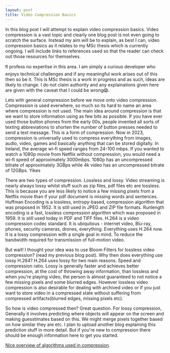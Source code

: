 ```yaml
---
layout: post
title: Video Compression Basics
---
```

In this blog post I will attempt to explain video compression basics. Video compression is a vast topic and clearly one blog post is not 
even going to scratch the surface. Instead my aim will be to explain, as best I can, video compression basics as it relates to my MSc thesis
which is currently ongoing. I will include links to references used so that the reader can check out those resources for themselves. 

❗️I profess no expertise in this area. I am simply a curious developer who enjoys technical challenges and if any meaningful work arises 
out of this then so be it. This is MSc thesis is a work in progress and as such, ideas are likely to change. I do not claim authority and any
explainations given here are given with the caveat that I could be wrong😱. 

Lets with general compression before we move onto video compression. Compression is used everwhere, so much so its hard to name an area where 
compression is not used. The main idea around compression is that we want to store information using as few bits as possible. If you have ever used 
those button phones from the early 00s, people invented all sorts of texting abbreviations to shorten the number of button presses needed to send a 
text message. This is a form of compression. Now in 2023, compression is universally used to compress everything from images, audio, video, games and 
basically anything that can be stored digitally. In Ireland, the average wi-fi speed ranges from 24-100 mbps. If you wanted to watch a 1080p movie from 
Netflix without compression, you would need a wi-fi speed of approximately 3000mbps. 1080p has an uncompressed bitrate of approximately 3GBps while 4k video
has an uncompressed bitrate of 12GBps. Yikes

There are two types of compression. Lossless and lossy. Video streaming is nearly always lossy whilst stuff such as zip files, pdf files etc are lossless. 
This is because you are less likely to notice a few missing pixels from a Netflix movie than if your pdf document is missing words and sentences. Huffman Encoding 
is a lossless, entropy-based, compression algorithm that was proposed in 1952. It is still used in JPEG and ZIP file formats. Runlength encoding is a fast, lossless
compression algorithm which was proposed in 1959. It is still used today in PDF and TIFF files. H.264 is a video compression codec standard. 
It is ubiquitous - internet video, Blu-ray, phones, security cameras, drones, everything. Everything uses H.264 now. It is a lossy compression with a single goal in mind.
To reduce the bandwidth required for transmission of full-motion video.

But wait! I thought your idea was to use Bloom Filters for lossless video compression? (read my previous blog post). Why then does everything use lossy H.264?
H.264 uses lossy for two main reasons. Speed and compression ratio. Lossy is generally faster and achieves better compression, at the cost of throwing away information, than lossless and when you're playing video, 
the person is almost guaranteed to not notice a few missing pixels and some blurred edges. However lossless video compression is also desirable for dealing with archived video or if you just want to store video
in a compressed state without suffering from compressed artifacts(blurred edges, missing pixels etc). 

So how is video compressed then? Great question. For lossy compression, Generally it involves predicting where objects will appear on the screen and making guesstimates
based on this. We might merge pixels together based on how similar they are etc. I plan to upload another blog explaining this prediction stuff in more detail.
But if you're new to compression there should be enough information here to get you started. 

[Nice overview of algorithms used in compression](https://go-compression.github.io/algorithms/overview/).
